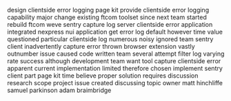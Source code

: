 design clientside error logging page kit provide clientside error logging capability major change existing ftcom toolset since next team started rebuild ftcom weve sentry capture log server clientside error application integrated nexpress nui application get error log default however time value questioned particular clientside log numerous noisy ignored team sentry client inadvertently capture error thrown browser extension vastly outnumber issue caused code written team several attempt filter log varying rate success although development team want tool capture clientside error apparent current implementation limited therefore chosen implement sentry client part page kit time believe proper solution requires discussion research scope project issue created discussing topic owner matt hinchliffe samuel parkinson adam braimbridge